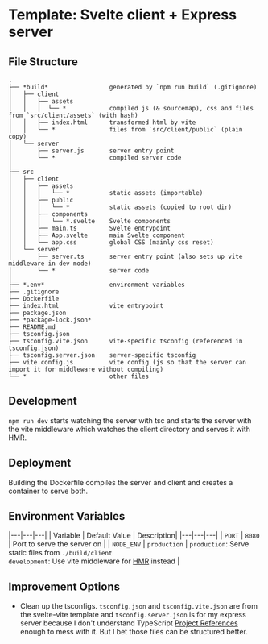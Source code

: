 # Template: Svelte client + Express server

## File Structure

    .
    ├── *build* 				generated by `npm run build` (.gitignore)
    │   ├── client
    │   │   ├── assets
    │   │   │  └── *			compiled js (& sourcemap), css and files from `src/client/assets` (with hash)
    │   │   ├── index.html		transformed html by vite
    │   │   └── *				files from `src/client/public` (plain copy)
    │   └── server
    │       ├── server.js		server entry point
    │       └── *				compiled server code
    │
    ├── src
    │   ├── client
    │   │   ├── assets
    │   │   │   └── *			static assets (importable)
    │   │   ├── public
    │   │   │   └── *			static assets (copied to root dir)
    │   │   ├── components
    │   │   │   └── *.svelte	Svelte components
    │   │   ├── main.ts			Svelte entrypoint
    │   │   ├── App.svelte		main Svelte component
    │   │   └── app.css			global CSS (mainly css reset)
    │   └── server
    │       ├── server.ts		server entry point (also sets up vite middleware in dev mode)
    │       └── *				server code
    │
    ├── *.env*					environment variables
    ├── .gitignore
    ├── Dockerfile
    ├── index.html				vite entrypoint
    ├── package.json
    ├── *package-lock.json*
    ├── README.md
    ├── tsconfig.json
    ├── tsconfig.vite.json		vite-specific tsconfig (referenced in tsconfig.json)
    ├── tsconfig.server.json	server-specific tsconfig
    ├── vite.config.js			vite config (js so that the server can import it for middleware without compiling)
    └── *						other files

## Development

`npm run dev` starts watching the server with tsc and starts the server with the vite middleware which watches the client directory and serves it with HMR.

## Deployment

Building the Dockerfile compiles the server and client and creates a container to serve both.

## Environment Variables

|---|---|---|
| Variable | Default Value | Description|
|---|---|---|
| `PORT` | `8080` | Port to serve the server on |
| `NODE_ENV` | `production` | `production`: Serve static files from `./build/client`<br>`development`: Use vite middleware for [HMR](https://vitejs.dev/guide/features.html#hot-module-replacement) instead |

## Improvement Options

-   Clean up the tsconfigs. `tsconfig.json` and `tsconfig.vite.json` are from the svelte-vite template and `tsconfig.server.json` is for my express server because I don't understand TypeScript [Project References](https://www.typescriptlang.org/docs/handbook/project-references.html) enough to mess with it. But I bet those files can be structured better.
